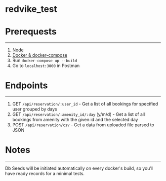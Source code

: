 # redvike_test

# Prerequests
***
1. [Node](https://nodejs.org/uk/download/)
2. [Docker & docker-compose](https://docs.docker.com/get-docker/)
3. Run `docker-compose up --build`
4. Go to `localhost:3000` in Postman

# Endpoints
***
1. GET `/api/reservation/:user_id` - Get a list of all bookings for specified user grouped by days
2. GET `/api/reservation/:amenity_id/:day` (y/m/d) - Get a list of all bookings from amenity with the given id and the selected day
3. POST `/api/reservation/csv` - Get a data from uploaded file parsed to JSON

# Notes
***
Db Seeds will be initiated automatically on every docker's build, so you'll have ready records for a minimal tests.